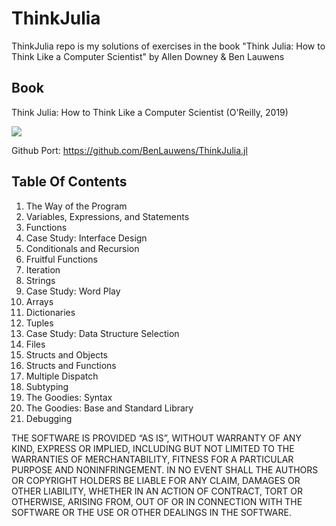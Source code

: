 # ThinkJulia
ThinkJulia repo is my solutions of exercises in the book "Think Julia: How to Think Like a Computer Scientist" by Allen Downey &amp; Ben Lauwens

## Book

Think Julia: How to Think Like a Computer Scientist (O'Reilly, 2019)

![](https://learning.oreilly.com/library/cover/9781492045021/250w/)

Github Port: https://github.com/BenLauwens/ThinkJulia.jl

## Table Of Contents

1. The Way of the Program
2. Variables, Expressions, and Statements
3. Functions
4. Case Study: Interface Design
5. Conditionals and Recursion
6. Fruitful Functions
7. Iteration
8. Strings
9. Case Study: Word Play
10. Arrays
11. Dictionaries
12. Tuples
13. Case Study: Data Structure Selection
14. Files
15. Structs and Objects
16. Structs and Functions
17. Multiple Dispatch
18. Subtyping
19. The Goodies: Syntax
20. The Goodies: Base and Standard Library
21. Debugging


THE SOFTWARE IS PROVIDED “AS IS”, WITHOUT WARRANTY OF ANY KIND, EXPRESS OR IMPLIED, INCLUDING BUT NOT LIMITED TO THE WARRANTIES OF MERCHANTABILITY, FITNESS FOR A PARTICULAR PURPOSE AND NONINFRINGEMENT. IN NO EVENT SHALL THE AUTHORS OR COPYRIGHT HOLDERS BE LIABLE FOR ANY CLAIM, DAMAGES OR OTHER LIABILITY, WHETHER IN AN ACTION OF CONTRACT, TORT OR OTHERWISE, ARISING FROM, OUT OF OR IN CONNECTION WITH THE SOFTWARE OR THE USE OR OTHER DEALINGS IN THE SOFTWARE.
